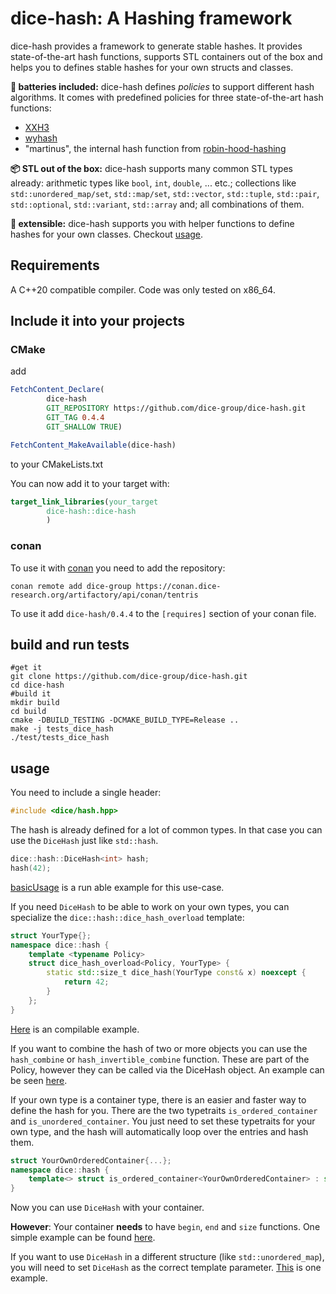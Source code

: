 # dice-hash: A Hashing framework

dice-hash provides a framework to generate stable hashes. It provides state-of-the-art hash functions, supports STL containers out of the box and helps you to defines stable hashes for your own structs and classes. 

**🔋 batteries included:** dice-hash defines _policies_ to support different hash algorithms. It comes with predefined policies for three state-of-the-art hash functions:
- [XXH3](https://github.com/Cyan4973/xxHash)
- [wyhash](https://github.com/wangyi-fudan/wyhash)
- "martinus", the internal hash function from [robin-hood-hashing](https://github.com/martinus/robin-hood-hashing)

**📦 STL out of the box:** dice-hash supports many common STL types already: 
arithmetic types like `bool`, `int`, `double`, ... etc.; collections like `std::unordered_map/set`, `std::map/set`, `std::vector`, `std::tuple`, `std::pair`, `std::optional`, `std::variant`, `std::array` and; all combinations of them. 

**🔩 extensible:** dice-hash supports you with helper functions to define hashes for your own classes. Checkout [usage](#usage). 




## Requirements

A C++20 compatible compiler. Code was only tested on x86_64.

## Include it into your projects 

### CMake

add 
```cmake
FetchContent_Declare(
        dice-hash
        GIT_REPOSITORY https://github.com/dice-group/dice-hash.git
        GIT_TAG 0.4.4
        GIT_SHALLOW TRUE)

FetchContent_MakeAvailable(dice-hash)
```

to your CMakeLists.txt

You can now add it to your target with:
```cmake
target_link_libraries(your_target
        dice-hash::dice-hash
        )
```

### conan
To use it with [conan](https://conan.io/) you need to add the repository:
```shell
conan remote add dice-group https://conan.dice-research.org/artifactory/api/conan/tentris
```

To use it add `dice-hash/0.4.4` to the `[requires]` section of your conan file.

## build and run tests

```shell
#get it 
git clone https://github.com/dice-group/dice-hash.git
cd dice-hash
#build it
mkdir build
cd build
cmake -DBUILD_TESTING -DCMAKE_BUILD_TYPE=Release ..
make -j tests_dice_hash
./test/tests_dice_hash
```

## usage
You need to include a single header:
```c++
#include <dice/hash.hpp>
```

The hash is already defined for a lot of common types. In that case you can use the `DiceHash` just like `std::hash`.
```c++
dice::hash::DiceHash<int> hash;
hash(42);
```
[basicUsage](examples/basicUsage.cpp) is a run able example for this use-case.

If you need `DiceHash` to be able to work on your own types, you can specialize the `dice::hash::dice_hash_overload` template:
```c++
struct YourType{};
namespace dice::hash {
    template <typename Policy>
    struct dice_hash_overload<Policy, YourType> {
        static std::size_t dice_hash(YourType const& x) noexcept {
            return 42;
        }
    };
}
```
[Here](examples/customType.cpp) is an compilable example. 

If you want to combine the hash of two or more objects you can use the
`hash_combine` or `hash_invertible_combine` function.
These are part of the Policy, however they can be called via the DiceHash object.
An example can be seen [here](examples/combineHashes.cpp).

If your own type is a container type, there is an easier and faster way to define the hash for you.
There are the two typetraits `is_ordered_container` and `is_unordered_container`.
You just need to set these typetraits for your own type, and the hash will automatically loop over the entries and hash them.
```c++
struct YourOwnOrderedContainer{...};
namespace dice::hash {
    template<> struct is_ordered_container<YourOwnOrderedContainer> : std::true_type {};
}
```
Now you can use `DiceHash` with your container.

__However__:
Your container __needs__ to have `begin`, `end` and `size` functions.
One simple example can be found [here](examples/customContainer.cpp).

If you want to use `DiceHash` in a different structure (like `std::unordered_map`), you will need to set `DiceHash` as the correct template parameter.
[This](examples/usageForUnorderedSet.cpp) is one example.
